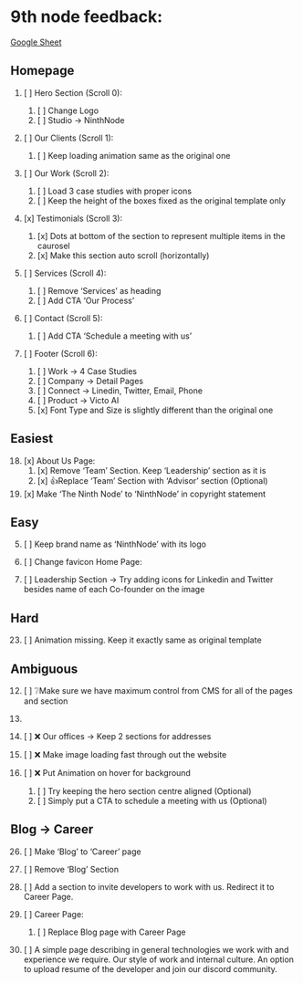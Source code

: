 # 9th node feedback:

[Google Sheet](https://docs.google.com/spreadsheets/d/1u7KkdTS0zt77KpKUN0DBUPkaXe_kpdgmqLoJHCg7m0g/edit?gid=843210852#gid=843210852)

## Homepage
1. [ ] Hero Section (Scroll 0):
	1. [ ] Change Logo
	2. [ ] Studio -> NinthNode

2. [ ] Our Clients (Scroll 1):
	1. [ ] Keep loading animation same as the original one
3. [ ] Our Work (Scroll 2):
	1. [ ] Load 3 case studies with proper icons
	2. [ ] Keep the height of the boxes fixed as the original template only

4. [x] Testimonials (Scroll 3):
	1. [x] Dots at bottom of the section to represent multiple items in the caurosel
	2. [x] Make this section auto scroll (horizontally)
5. [ ]  Services (Scroll 4):
	1. [ ] Remove ‘Services’ as heading
	2. [ ] Add CTA ‘Our Process’
6. [ ] Contact (Scroll 5):
	1. [ ] Add CTA ‘Schedule a meeting with us’
7. [ ] Footer (Scroll 6):
	1. [ ] Work -> 4 Case Studies
	2. [ ] Company -> Detail Pages
	3. [ ] Connect -> Linedin, Twitter, Email, Phone
	4. [ ] Product -> Victo AI
	5. [x] Font Type and Size is slightly different than the original one


## Easiest
18. [x] About Us Page:
	1. [x] Remove ‘Team’ Section. Keep ‘Leadership’ section as it is
	2. [x] 👍Replace ‘Team’ Section with ‘Advisor’ section (Optional)
19. [x] Make ‘The Ninth Node’ to ‘NinthNode’ in copyright statement

## Easy
5. [ ] Keep brand name as ‘NinthNode’ with its logo
6. [ ] Change favicon Home Page:

32. [ ] Leadership Section -> Try adding icons for Linkedin and Twitter besides name of each Co-founder on the image
## Hard

23. [ ] Animation missing. Keep it exactly same as original template



## Ambiguous
12. [ ] ❔Make sure we have maximum control from CMS for all of the pages and section
19.
20. [ ] ❌ Our offices -> Keep 2 sections for addresses

24. [ ] ❌ Make image loading fast through out the website


23. [ ] ❌ Put Animation on hover for background
	1. [ ] Try keeping the hero section centre aligned (Optional)
	2. [ ] Simply put a CTA to schedule a meeting with us (Optional)


## Blog -> Career

26. [ ] Make ‘Blog’ to ‘Career’ page
31. [ ] Remove ‘Blog’ Section

33. [ ] Add a section to invite developers to work with us. Redirect it to Career Page.
34. [ ] Career Page:
	1. [ ] Replace Blog page with Career Page
35. [ ] A simple page describing in general technologies we work with and experience we require. Our style of work and internal culture. An option to upload resume of the developer and join our discord community.